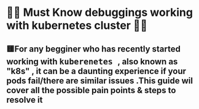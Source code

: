 <h1>🧩🧩 Must Know debuggings working with kubernetes cluster 🧩🧩</h1>
<h2> 🟨For any begginer who has recently started working with <kbd> kuberenetes </kbd> , also known as "k8s" , it can be a daunting experience if your pods fail/there are similar issues .This guide wil cover all the possible pain points & steps to resolve it </h2>
